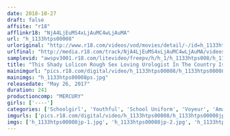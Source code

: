 ```yaml
---
date: 2018-10-27
draft: false
affsite: "r18"
afflinkr18: "NjA4LjEuMS4xLjAuMC4wLjAuMA"
url: "h_1133htps00008"
urloriginal: "http://www.r18.com/videos/vod/movies/detail/-/id=h_1133htps00008"
urlfinal: "http://media.r18.com/track/NjA4LjEuMS4xLjAuMC4wLjAuMA/videos/vod/movies/detail/-/id=h_1133htps00008"
samplevid: "awspv3001.r18.com/litevideo/freepv/h/h_1/h_1133htps008/h_1133htps008_dmb_w.mp4"
title: "This Shady Lolicon Rough Sex Loving Urologist In The Country Is Committing Filthy Acts Against Innocent Schoolgirl Babes A Full Record Of All His Filthy Acts"
mainimgurl: "pics.r18.com/digital/video/h_1133htps00008/h_1133htps00008ps.jpg"
mainimgs: "h_1133htps00008ps.jpg"
releasedate: "May 26, 2017"
duration: 241
productioncomp: "MERCURY"
girls: ['----']
categories: ['Schoolgirl', 'Youthful', 'School Uniform', 'Voyeur', 'Amateur', 'Over 4 Hours']
imgurls: ['pics.r18.com/digital/video/h_1133htps00008/h_1133htps00008jp-1.jpg', 'pics.r18.com/digital/video/h_1133htps00008/h_1133htps00008jp-2.jpg', 'pics.r18.com/digital/video/h_1133htps00008/h_1133htps00008jp-3.jpg', 'pics.r18.com/digital/video/h_1133htps00008/h_1133htps00008jp-4.jpg', 'pics.r18.com/digital/video/h_1133htps00008/h_1133htps00008jp-5.jpg', 'pics.r18.com/digital/video/h_1133htps00008/h_1133htps00008jp-6.jpg', 'pics.r18.com/digital/video/h_1133htps00008/h_1133htps00008jp-7.jpg', 'pics.r18.com/digital/video/h_1133htps00008/h_1133htps00008jp-8.jpg', 'pics.r18.com/digital/video/h_1133htps00008/h_1133htps00008jp-9.jpg', 'pics.r18.com/digital/video/h_1133htps00008/h_1133htps00008jp-10.jpg', 'pics.r18.com/digital/video/h_1133htps00008/h_1133htps00008jp-11.jpg', 'pics.r18.com/digital/video/h_1133htps00008/h_1133htps00008jp-12.jpg', 'pics.r18.com/digital/video/h_1133htps00008/h_1133htps00008jp-13.jpg', 'pics.r18.com/digital/video/h_1133htps00008/h_1133htps00008jp-14.jpg', 'pics.r18.com/digital/video/h_1133htps00008/h_1133htps00008jp-15.jpg', 'pics.r18.com/digital/video/h_1133htps00008/h_1133htps00008jp-16.jpg', 'pics.r18.com/digital/video/h_1133htps00008/h_1133htps00008jp-17.jpg', 'pics.r18.com/digital/video/h_1133htps00008/h_1133htps00008jp-18.jpg', 'pics.r18.com/digital/video/h_1133htps00008/h_1133htps00008jp-19.jpg', 'pics.r18.com/digital/video/h_1133htps00008/h_1133htps00008jp-20.jpg']
imgs: ['h_1133htps00008jp-1.jpg', 'h_1133htps00008jp-2.jpg', 'h_1133htps00008jp-3.jpg', 'h_1133htps00008jp-4.jpg', 'h_1133htps00008jp-5.jpg', 'h_1133htps00008jp-6.jpg', 'h_1133htps00008jp-7.jpg', 'h_1133htps00008jp-8.jpg', 'h_1133htps00008jp-9.jpg', 'h_1133htps00008jp-10.jpg', 'h_1133htps00008jp-11.jpg', 'h_1133htps00008jp-12.jpg', 'h_1133htps00008jp-13.jpg', 'h_1133htps00008jp-14.jpg', 'h_1133htps00008jp-15.jpg', 'h_1133htps00008jp-16.jpg', 'h_1133htps00008jp-17.jpg', 'h_1133htps00008jp-18.jpg', 'h_1133htps00008jp-19.jpg', 'h_1133htps00008jp-20.jpg']
---
```

